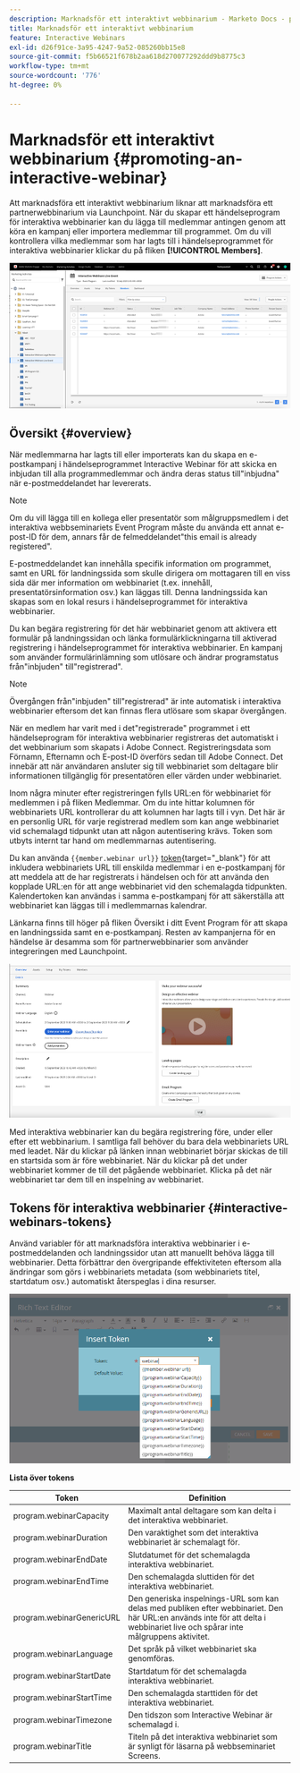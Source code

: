 ```yaml
---
description: Marknadsför ett interaktivt webbinarium - Marketo Docs - produktdokumentation
title: Marknadsför ett interaktivt webbinarium
feature: Interactive Webinars
exl-id: d26f91ce-3a95-4247-9a52-085260bb15e8
source-git-commit: f5b66521f678b2aa618d270077292ddd9b8775c3
workflow-type: tm+mt
source-wordcount: '776'
ht-degree: 0%

---
```


# Marknadsför ett interaktivt webbinarium {#promoting-an-interactive-webinar}

Att marknadsföra ett interaktivt webbinarium liknar att marknadsföra ett partnerwebbinarium via Launchpoint. När du skapar ett händelseprogram för interaktiva webbinarier kan du lägga till medlemmar antingen genom att köra en kampanj eller importera medlemmar till programmet. Om du vill kontrollera vilka medlemmar som har lagts till i händelseprogrammet för interaktiva webbinarier klickar du på fliken **[!UICONTROL Members]**.

![](assets/promoting-an-interactive-webinar-1.png)

## Översikt {#overview}

När medlemmarna har lagts till eller importerats kan du skapa en e-postkampanj i händelseprogrammet Interactive Webinar för att skicka en inbjudan till alla programmedlemmar och ändra deras status till&quot;inbjudna&quot; när e-postmeddelandet har levererats.

>[!NOTE]
>
>Om du vill lägga till en kollega eller presentatör som målgruppsmedlem i det interaktiva webbseminariets Event Program måste du använda ett annat e-post-ID för dem, annars får de felmeddelandet&quot;this email is already registered&quot;.

E-postmeddelandet kan innehålla specifik information om programmet, samt en URL för landningssida som skulle dirigera om mottagaren till en viss sida där mer information om webbinariet (t.ex. innehåll, presentatörsinformation osv.) kan läggas till. Denna landningssida kan skapas som en lokal resurs i händelseprogrammet för interaktiva webbinarier.

Du kan begära registrering för det här webbinariet genom att aktivera ett formulär på landningssidan och länka formulärklickningarna till aktiverad registrering i händelseprogrammet för interaktiva webbinarier. En kampanj som använder formulärinlämning som utlösare och ändrar programstatus från&quot;inbjuden&quot; till&quot;registrerad&quot;.

>[!NOTE]
>
>Övergången från&quot;inbjuden&quot; till&quot;registrerad&quot; är inte automatisk i interaktiva webbinarier eftersom det kan finnas flera utlösare som skapar övergången.

När en medlem har varit med i det&quot;registrerade&quot; programmet i ett händelseprogram för interaktiva webbinarier registreras det automatiskt i det webbinarium som skapats i Adobe Connect. Registreringsdata som Förnamn, Efternamn och E-post-ID överförs sedan till Adobe Connect. Det innebär att när användaren ansluter sig till webbinariet som deltagare blir informationen tillgänglig för presentatören eller värden under webbinariet.

Inom några minuter efter registreringen fylls URL:en för webbinariet för medlemmen i på fliken Medlemmar. Om du inte hittar kolumnen för webbinariets URL kontrollerar du att kolumnen har lagts till i vyn. Det här är en personlig URL för varje registrerad medlem som kan ange webbinariet vid schemalagd tidpunkt utan att någon autentisering krävs. Token som utbyts internt tar hand om medlemmarnas autentisering.

Du kan använda `{{member.webinar url}}` [token](/help/marketo/product-docs/demand-generation/landing-pages/personalizing-landing-pages/tokens-overview.md){target="_blank"} för att inkludera webbinariets URL till enskilda medlemmar i en e-postkampanj för att meddela att de har registrerats i händelsen och för att använda den kopplade URL:en för att ange webbinariet vid den schemalagda tidpunkten. Kalendertoken kan användas i samma e-postkampanj för att säkerställa att webbinariet kan läggas till i medlemmarnas kalendrar.

Länkarna finns till höger på fliken Översikt i ditt Event Program för att skapa en landningssida samt en e-postkampanj. Resten av kampanjerna för en händelse är desamma som för partnerwebbinarier som använder integreringen med Launchpoint.

![](assets/promoting-an-interactive-webinar-2.png)

Med interaktiva webbinarier kan du begära registrering före, under eller efter ett webbinarium. I samtliga fall behöver du bara dela webbinariets URL med leadet. När du klickar på länken innan webbinariet börjar skickas de till en startsida som är före webbinariet. När du klickar på det under webbinariet kommer de till det pågående webbinariet. Klicka på det när webbinariet tar dem till en inspelning av webbinariet.

## Tokens för interaktiva webbinarier {#interactive-webinars-tokens}

Använd variabler för att marknadsföra interaktiva webbinarier i e-postmeddelanden och landningssidor utan att manuellt behöva lägga till webbinarier. Detta förbättrar den övergripande effektiviteten eftersom alla ändringar som görs i webbinariets metadata (som webbinariets titel, startdatum osv.) automatiskt återspeglas i dina resurser.

![](assets/promoting-an-interactive-webinar-3.png)

**Lista över tokens**

<table><thead>
  <tr>
    <th>Token</th>
    <th>Definition</th>
  </tr></thead>
<tbody>
  <tr>
    <td>program.webinarCapacity</td>
    <td>Maximalt antal deltagare som kan delta i det interaktiva webbinariet.</td>
  </tr>
  <tr>
    <td>program.webinarDuration</td>
    <td>Den varaktighet som det interaktiva webbinariet är schemalagt för.</td>
  </tr>
  <tr>
    <td>program.webinarEndDate</td>
    <td>Slutdatumet för det schemalagda interaktiva webbinariet.</td>
  </tr>
  <tr>
    <td>program.webinarEndTime</td>
    <td>Den schemalagda sluttiden för det interaktiva webbinariet.</td>
  </tr>
  <tr>
    <td>program.webinarGenericURL</td>
    <td>Den generiska inspelnings-URL som kan delas med publiken efter webbinariet. Den här URL:en används inte för att delta i webbinariet live och spårar inte målgruppens aktivitet.</td>
  </tr>
  <tr>
    <td>program.webinarLanguage</td>
    <td>Det språk på vilket webbinariet ska genomföras.</td>
  </tr>
  <tr>
    <td>program.webinarStartDate</td>
    <td>Startdatum för det schemalagda interaktiva webbinariet.</td>
  </tr>
  <tr>
    <td>program.webinarStartTime</td>
    <td>Den schemalagda starttiden för det interaktiva webbinariet.</td>
  </tr>
  <tr>
    <td>program.webinarTimezone</td>
    <td>Den tidszon som Interactive Webinar är schemalagd i.</td>
  </tr>
  <tr>
    <td>program.webinarTitle</td>
    <td>Titeln på det interaktiva webbinariet som är synligt för läsarna på webbseminariet Screens.</td>
  </tr>
</tbody></table>
